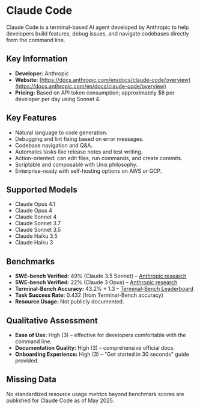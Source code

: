 # Claude Code

Claude Code is a terminal-based AI agent developed by Anthropic to help developers build features, debug issues, and navigate codebases directly from the command line.

## Key Information
- **Developer:** Anthropic
- **Website:** [https://docs.anthropic.com/en/docs/claude-code/overview](https://docs.anthropic.com/en/docs/claude-code/overview)
- **Pricing:** Based on API token consumption; approximately $6 per developer per day using Sonnet 4.

## Key Features
- Natural language to code generation.
- Debugging and lint fixing based on error messages.
- Codebase navigation and Q&A.
- Automates tasks like release notes and test writing.
- Action-oriented: can edit files, run commands, and create commits.
- Scriptable and composable with Unix philosophy.
- Enterprise-ready with self-hosting options on AWS or GCP.

## Supported Models
- Claude Opus 4.1
- Claude Opus 4
- Claude Sonnet 4
- Claude Sonnet 3.7
- Claude Sonnet 3.5
- Claude Haiku 3.5
- Claude Haiku 3

## Benchmarks
- **SWE-bench Verified:** 49% (Claude 3.5 Sonnet) – [Anthropic research](https://www.anthropic.com/research/swe-bench-sonnet)
- **SWE-bench Verified:** 22% (Claude 3 Opus) – [Anthropic research](https://www.anthropic.com/research/swe-bench-sonnet)
- **Terminal-Bench Accuracy:** 43.2% ± 1.3 – [Terminal-Bench Leaderboard](https://www.tbench.ai/leaderboard)
- **Task Success Rate:** 0.432 (from Terminal-Bench accuracy)
- **Resource Usage:** Not publicly documented.

## Qualitative Assessment
- **Ease of Use:** High (3) – effective for developers comfortable with the command line.
- **Documentation Quality:** High (3) – comprehensive official docs.
- **Onboarding Experience:** High (3) – "Get started in 30 seconds" guide provided.

## Missing Data
No standardized resource usage metrics beyond benchmark scores are published for Claude Code as of May 2025.
